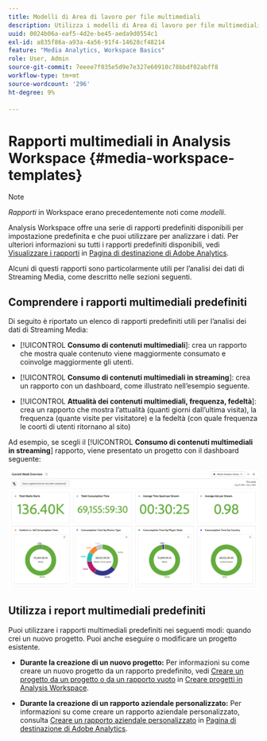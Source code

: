 ```yaml
---
title: Modelli di Area di lavoro per file multimediali
description: Utilizza i modelli di Area di lavoro per file multimediali per analizzare i dati di tracciamento. Scegli modelli standard per Acquisizione o Contenuti multimediali in streaming o crea modelli personalizzati.
uuid: 0024b06a-eaf5-4d2e-be45-aeda9d0554c1
exl-id: a835f86a-a93a-4a56-91f4-14628cf48214
feature: "Media Analytics, Workspace Basics"
role: User, Admin
source-git-commit: 7eeee7f035e5d9e7e327e60910c78bbdf02abff8
workflow-type: tm+mt
source-wordcount: '296'
ht-degree: 9%

---
```


# Rapporti multimediali in Analysis Workspace {#media-workspace-templates}

>[!NOTE]
>
>*Rapporti* in Workspace erano precedentemente noti come *modelli*.

Analysis Workspace offre una serie di rapporti predefiniti disponibili per impostazione predefinita e che puoi utilizzare per analizzare i dati. Per ulteriori informazioni su tutti i rapporti predefiniti disponibili, vedi [Visualizzare i rapporti](https://experienceleague.adobe.com/docs/analytics/analyze/landing.html?lang=en#menus) in [Pagina di destinazione di Adobe Analytics](https://experienceleague.adobe.com/docs/analytics/analyze/landing.html?lang=it).

Alcuni di questi rapporti sono particolarmente utili per l’analisi dei dati di Streaming Media, come descritto nelle sezioni seguenti.

## Comprendere i rapporti multimediali predefiniti

Di seguito è riportato un elenco di rapporti predefiniti utili per l’analisi dei dati di Streaming Media:

* [!UICONTROL **Consumo di contenuti multimediali**]: crea un rapporto che mostra quale contenuto viene maggiormente consumato e coinvolge maggiormente gli utenti.

* [!UICONTROL **Consumo di contenuti multimediali in streaming**]: crea un rapporto con un dashboard, come illustrato nell’esempio seguente.

* [!UICONTROL **Attualità dei contenuti multimediali, frequenza, fedeltà**]: crea un rapporto che mostra l’attualità (quanti giorni dall’ultima visita), la frequenza (quante visite per visitatore) e la fedeltà (con quale frequenza le coorti di utenti ritornano al sito)

Ad esempio, se scegli il  [!UICONTROL **Consumo di contenuti multimediali in streaming**] rapporto, viene presentato un progetto con il dashboard seguente:

![](/help/reporting/assets/aa-workspace.png)

## Utilizza i report multimediali predefiniti

Puoi utilizzare i rapporti multimediali predefiniti nei seguenti modi: quando crei un nuovo progetto. Puoi anche eseguire o modificare un progetto esistente.

* **Durante la creazione di un nuovo progetto:** Per informazioni su come creare un nuovo progetto da un rapporto predefinito, vedi [Creare un progetto da un progetto o da un rapporto vuoto](https://experienceleague.adobe.com/docs/analytics/analyze/analysis-workspace/build-workspace-project/create-projects.html?lang=en#create-a-project-from-a-blank-project-or-a-report) in [Creare progetti in Analysis Workspace](https://experienceleague.adobe.com/docs/analytics/analyze/analysis-workspace/build-workspace-project/create-projects.html?lang=en#create-a-project-from-a-blank-project-or-a-report).

* **Durante la creazione di un rapporto aziendale personalizzato:** Per informazioni su come creare un rapporto aziendale personalizzato, consulta [Creare un rapporto aziendale personalizzato](https://experienceleague.adobe.com/docs/analytics/analyze/landing.html?lang=en#company-report) in [Pagina di destinazione di Adobe Analytics](https://experienceleague.adobe.com/docs/analytics/analyze/landing.html?lang=it).
